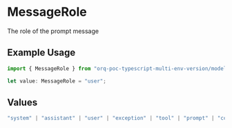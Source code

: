 # MessageRole

The role of the prompt message

## Example Usage

```typescript
import { MessageRole } from "orq-poc-typescript-multi-env-version/models/operations";

let value: MessageRole = "user";
```

## Values

```typescript
"system" | "assistant" | "user" | "exception" | "tool" | "prompt" | "correction" | "expected_output"
```
